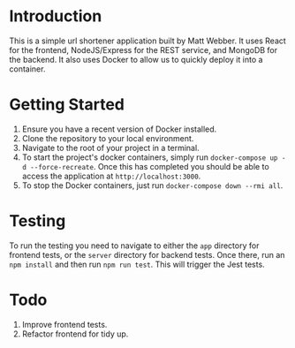 # Introduction

This is a simple url shortener application built by Matt Webber. It uses React for the frontend, NodeJS/Express for the REST service, and MongoDB for the backend. It also uses Docker to allow us to quickly deploy it into a container.

# Getting Started
1. Ensure you have a recent version of Docker installed.
2. Clone the repository to your local environment.
3. Navigate to the root of your project in a terminal.
4. To start the project's docker containers, simply run `docker-compose up -d --force-recreate`.  Once this has completed you should be able to access the application at `http://localhost:3000`.
5. To stop the Docker containers, just run `docker-compose down --rmi all`. 

# Testing
To run the testing you need to navigate to either the `app` directory for frontend tests, or the `server` directory for backend tests. Once there, run an `npm install` and then run `npm run test`. This will trigger the Jest tests.

# Todo

1. Improve frontend tests.
2. Refactor frontend for tidy up.